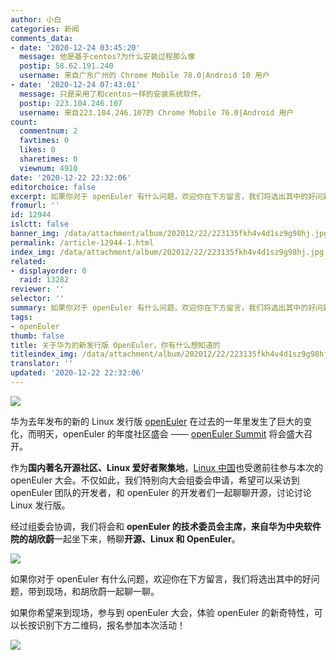 ```yaml
---
author: 小白
categories: 新闻
comments_data:
- date: '2020-12-24 03:45:20'
  message: 他是基于centos?为什么安装过程那么像
  postip: 58.62.191.240
  username: 来自广东广州的 Chrome Mobile 78.0|Android 10 用户
- date: '2020-12-24 07:43:01'
  message: 只是采用了和centos一样的安装系统软件。
  postip: 223.104.246.107
  username: 来自223.104.246.107的 Chrome Mobile 76.0|Android 用户
count:
  commentnum: 2
  favtimes: 0
  likes: 0
  sharetimes: 0
  viewnum: 4910
date: '2020-12-22 22:32:06'
editorchoice: false
excerpt: 如果你对于 openEuler 有什么问题，欢迎你在下方留言，我们将选出其中的好问题，带到现场，和胡欣蔚一起聊一聊。
fromurl: ''
id: 12944
islctt: false
banner_img: /data/attachment/album/202012/22/223135fkh4v4d1sz9g98hj.jpg
permalink: /article-12944-1.html
index_img: /data/attachment/album/202012/22/223135fkh4v4d1sz9g98hj.jpg
related:
- displayorder: 0
  raid: 13282
reviewer: ''
selector: ''
summary: 如果你对于 openEuler 有什么问题，欢迎你在下方留言，我们将选出其中的好问题，带到现场，和胡欣蔚一起聊一聊。
tags:
- openEuler
thumb: false
title: 关于华为的新发行版 OpenEuler，你有什么想知道的
titleindex_img: /data/attachment/album/202012/22/223135fkh4v4d1sz9g98hj.jpg
translator: ''
updated: '2020-12-22 22:32:06'
---
```


![](/data/attachment/album/202012/22/223135fkh4v4d1sz9g98hj.jpg)


华为去年发布的新的 Linux 发行版 [openEuler](https://openeuler.org/zh/) 在过去的一年里发生了巨大的变化，而明天，openEuler 的年度社区盛会 —— [openEuler Summit](https://openeuler.org/zh/interaction/summit-list/) 将会盛大召开。


作为**国内著名开源社区、Linux 爱好者聚集地**，[Linux 中国](https://linux.cn/)也受邀前往参与本次的 openEuler 大会。不仅如此，我们特别向大会组委会申请，希望可以采访到 openEuler 团队的开发者，和 openEuler 的开发者们一起聊聊开源，讨论讨论 Linux 发行版。


经过组委会协调，我们将会和 **openEuler 的技术委员会主席，来自华为中央软件院的胡欣蔚**一起坐下来，畅聊**开源、Linux 和 OpenEuler**。


![](/data/attachment/album/202012/22/222843ms5i4rpznukuikxh.jpeg)


如果你对于 openEuler 有什么问题，欢迎你在下方留言，我们将选出其中的好问题，带到现场，和胡欣蔚一起聊一聊。


如果你希望来到现场，参与到 openEuler 大会，体验 openEuler 的新奇特性，可以长按识别下方二维码，报名参加本次活动！


![](/data/attachment/album/202012/22/223209cub9ft9nnubvzmct.jpg)